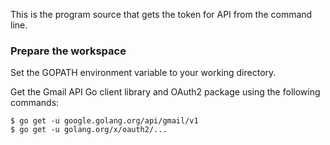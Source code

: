 This is the program source that gets the token for API from the command line.

### Prepare the workspace

Set the GOPATH environment variable to your working directory.

Get the Gmail API Go client library and OAuth2 package using the following commands:

    $ go get -u google.golang.org/api/gmail/v1
    $ go get -u golang.org/x/oauth2/...